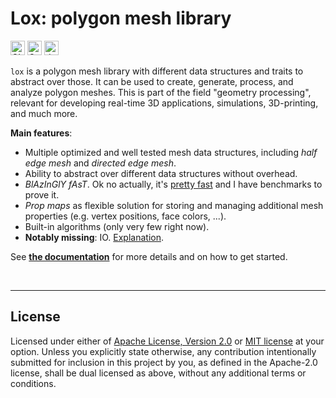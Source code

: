 # Lox: polygon mesh library

[<img alt="CI status of main" src="https://img.shields.io/github/actions/workflow/status/LukasKalbertodt/lox/ci.yml?branch=main&label=CI&logo=github&logoColor=white&style=for-the-badge" height="23">](https://github.com/LukasKalbertodt/lox/actions/workflows/ci.yml)
[<img alt="Crates.io Version" src="https://img.shields.io/crates/v/lox?logo=rust&style=for-the-badge" height="23">](https://crates.io/crates/lox)
[<img alt="docs.rs" src="https://img.shields.io/crates/v/lox?color=blue&label=docs&style=for-the-badge" height="23">](https://docs.rs/lox)

`lox` is a polygon mesh library with different data structures and traits to abstract over those.
It can be used to create, generate, process, and analyze polygon meshes.
This is part of the field "geometry processing", relevant for developing real-time 3D applications, simulations, 3D-printing, and much more.

**Main features**:

- Multiple optimized and well tested mesh data structures, including *half edge mesh* and *directed edge mesh*.
- Ability to abstract over different data structures without overhead.
- *BlAzInGlY fAsT*. Ok no actually, it's [pretty fast](https://docs.rs/lox#speed) and I have benchmarks to prove it.
- *Prop maps* as flexible solution for storing and managing additional mesh properties (e.g. vertex positions, face colors, ...).
- Built-in algorithms (only very few right now).
- **Notably missing**: IO. [Explanation](https://docs.rs/lox#background-and-missing-features).

See [**the documentation**](https://docs.rs/lox) for more details and on how to get started.

<br />

---

## License

Licensed under either of <a href="LICENSE-APACHE">Apache License, Version
2.0</a> or <a href="LICENSE-MIT">MIT license</a> at your option.
Unless you explicitly state otherwise, any contribution intentionally submitted
for inclusion in this project by you, as defined in the Apache-2.0 license,
shall be dual licensed as above, without any additional terms or conditions.
